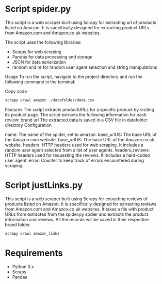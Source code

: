 # Script spider.py
This script is a web scraper built using Scrapy for extracting url of products listed on Amazon. It is specifically designed for extracting product URLs from Amazon.com and Amazon.co.uk websites. 

The script uses the following libraries:

- Scrapy for web scraping
- Pandas for data processing and storage
- JSON for data serialization
- random and re for random user agent selection and string manipulations

Usage
To run the script, navigate to the project directory and run the following command in the terminal:

Copy code

```bash
scrapy crawl amazon ./datafolder/data.csv
```
Features
The script extracts productURLs for a specific product by visiting its product page.
The script extracts the following information for each review:
brand
url
The extracted data is saved in a CSV file in datafolder directory
Configuration

name: The name of the spider, set to amazon.
base_urlUS: The base URL of the Amazon.com website.
base_urlUK: The base URL of the Amazon.co.uk website.
headers: HTTP headers used for web scraping. It includes a random user agent selected from a list of user agents.
headers_reviews: HTTP headers used for requesting the reviews. It includes a hard-coded user agent.
error: Counter to keep track of errors encountered during scraping.

# Script justLinks.py
This script is a web scraper built using Scrapy for extracting reviews of products listed on Amazon. It is specifically designed for extracting reviews from Amazon.com and Amazon.co.uk websites. It takes a file with product URLs from extracted from the spider.py spdier and extracts the product information and reviews. All the records will be saved in their respective brand folder.

```bash
scrapy crawl amazon_links
```

# Requirements
- Python 3.x
- Scrapy
- Pandas